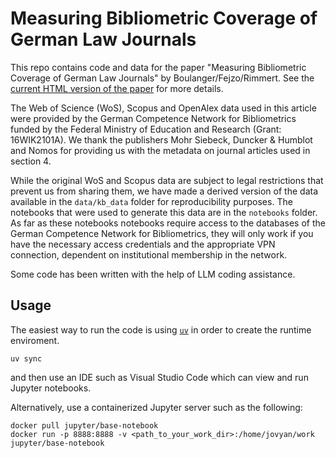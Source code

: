 # Measuring Bibliometric Coverage of German Law Journals

This repo contains code and data for the paper "Measuring Bibliometric Coverage of German Law Journals" by Boulanger/Fejzo/Rimmert. See the [current HTML version of the paper](docs/paper.html) for more details.

The Web of Science (WoS), Scopus and OpenAlex data used in this article were provided by the German Competence Network for Bibliometrics funded by the Federal Ministry of Education and Research (Grant: 16WIK2101A). We thank the publishers Mohr Siebeck, Duncker & Humblot and Nomos for providing us with the metadata on journal articles used in section 4.

While the original WoS and Scopus data are subject to legal restrictions that prevent us from sharing them, we have made a derived version of the data available in the `data/kb_data` folder for reproducibility purposes. The notebooks that were used to generate this data are in the `notebooks` folder. As far as these notebooks notebooks require access to the databases of the German Competence Network for Bibliometrics, they will only work if you have the necessary access credentials and the appropriate VPN connection, dependent on institutional membership in the network.

Some code has been written with the help of LLM coding assistance.

## Usage

The easiest way to run the code is using [`uv`](https://docs.astral.sh/uv) in order to create the runtime enviroment.

```
uv sync
```

and then use an IDE such as Visual Studio Code which can view and run Jupyter notebooks.

Alternatively, use a containerized Jupyter server such as the following:

```
docker pull jupyter/base-notebook
docker run -p 8888:8888 -v <path_to_your_work_dir>:/home/jovyan/work jupyter/base-notebook
```

